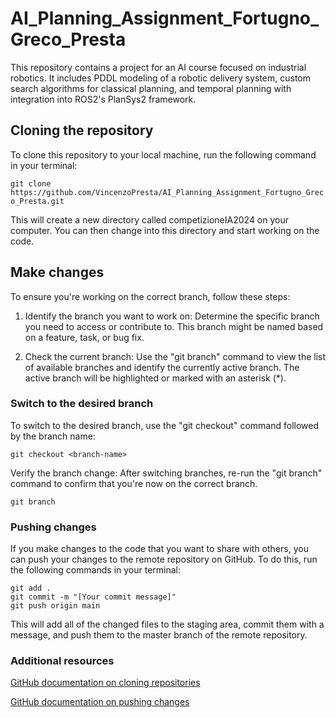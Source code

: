 # AI_Planning_Assignment_Fortugno_Greco_Presta
This repository contains a project for an AI course focused on industrial robotics. It includes PDDL modeling of a robotic delivery system, custom search algorithms for classical planning, and temporal planning with integration into ROS2's PlanSys2 framework.

<h2>Cloning the repository</h2>

To clone this repository to your local machine, run the following command in your terminal:

```git clone https://github.com/VincenzoPresta/AI_Planning_Assignment_Fortugno_Greco_Presta.git```

This will create a new directory called competizioneIA2024 on your computer. You can then change into this directory and start working on the code.

<h2>Make changes</h2>
To ensure you're working on the correct branch, follow these steps:
  
  1. Identify the branch you want to work on: Determine the specific branch you need to access or contribute to. This branch might be named based on a feature, task, or bug fix.
  
  2. Check the current branch: Use the "git branch" command to view the list of available branches and identify the currently active branch. The active branch will be highlighted or marked with an asterisk (*).

<h3>Switch to the desired branch</h3>

To switch to the desired branch, use the "git checkout" command followed by the branch name:

```git checkout <branch-name>```

Verify the branch change: After switching branches, re-run the "git branch" command to confirm that you're now on the correct branch.

```git branch```

<h3>Pushing changes</h3>  
If you make changes to the code that you want to share with others, you can push your changes to the remote repository on GitHub. To do this, run the following commands in your terminal:

```
git add .
git commit -m "[Your commit message]"
git push origin main
```
This will add all of the changed files to the staging area, commit them with a message, and push them to the master branch of the remote repository.

<h3>Additional resources</h3>

[GitHub documentation on cloning repositories](https://docs.github.com/en/repositories/creating-and-managing-repositories/cloning-a-repository)

[GitHub documentation on pushing changes](https://docs.github.com/en/desktop/making-changes-in-a-branch/pushing-changes-to-github-from-github-desktop#about-pushing-changes-to-github)
